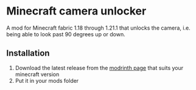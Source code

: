 # Minecraft camera unlocker

A mod for Minecraft fabric 1.18 through 1.21.1 that unlocks the camera, i.e. being able to look past 90 degrees up or down.

## Installation
1. Download the latest release from the [modrinth page](https://modrinth.com/mod/unlockedcamera/versions) that suits your minecraft version
2. Put it in your mods folder
